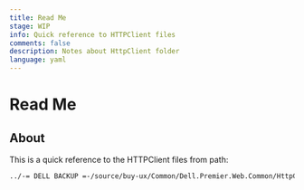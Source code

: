 ```yaml
---
title: Read Me
stage: WIP
info: Quick reference to HTTPClient files
comments: false
description: Notes about HttpClient folder 
language: yaml
---
```


# Read Me

## About

This is a quick reference to the HTTPClient files from path:  

``` Markdown
../-= DELL BACKUP =-/source/buy-ux/Common/Dell.Premier.Web.Common/HttpClient
```
